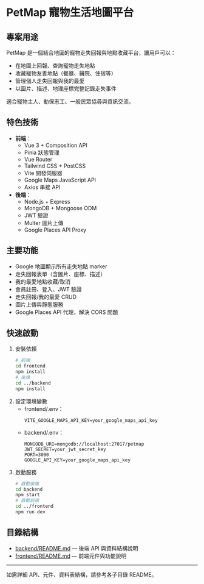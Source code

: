 # PetMap 寵物生活地圖平台

## 專案用途

PetMap 是一個結合地圖的寵物走失回報與地點收藏平台，讓用戶可以：
- 在地圖上回報、查詢寵物走失地點
- 收藏寵物友善地點（餐廳、醫院、住宿等）
- 管理個人走失回報與我的最愛
- 以圖片、描述、地理座標完整記錄走失事件

適合寵物主人、動保志工、一般民眾協尋與資訊交流。

## 特色技術

- **前端**：
  - Vue 3 + Composition API
  - Pinia 狀態管理
  - Vue Router
  - Tailwind CSS + PostCSS
  - Vite 開發伺服器
  - Google Maps JavaScript API
  - Axios 串接 API
- **後端**：
  - Node.js + Express
  - MongoDB + Mongoose ODM
  - JWT 驗證
  - Multer 圖片上傳
  - Google Places API Proxy

## 主要功能

- Google 地圖顯示所有走失地點 marker
- 走失回報表單（含圖片、座標、描述）
- 我的最愛地點收藏/取消
- 會員註冊、登入、JWT 驗證
- 走失回報/我的最愛 CRUD
- 圖片上傳與靜態服務
- Google Places API 代理，解決 CORS 問題

## 快速啟動

1. 安裝依賴
   ```bash
   # 前端
   cd frontend
   npm install
   # 後端
   cd ../backend
   npm install
   ```
2. 設定環境變數
   - frontend/.env：
     ```env
     VITE_GOOGLE_MAPS_API_KEY=your_google_maps_api_key
     ```
   - backend/.env：
     ```env
     MONGODB_URI=mongodb://localhost:27017/petmap
     JWT_SECRET=your_jwt_secret_key
     PORT=3000
     GOOGLE_API_KEY=your_google_maps_api_key
     ```
3. 啟動服務
   ```bash
   # 啟動後端
   cd backend
   npm start
   # 啟動前端
   cd ../frontend
   npm run dev
   ```

## 目錄結構

- [backend/README.md](./backend/README.md) — 後端 API 與資料結構說明
- [frontend/README.md](./frontend/README.md) — 前端元件與功能說明

---

如需詳細 API、元件、資料表結構，請參考各子目錄 README。
